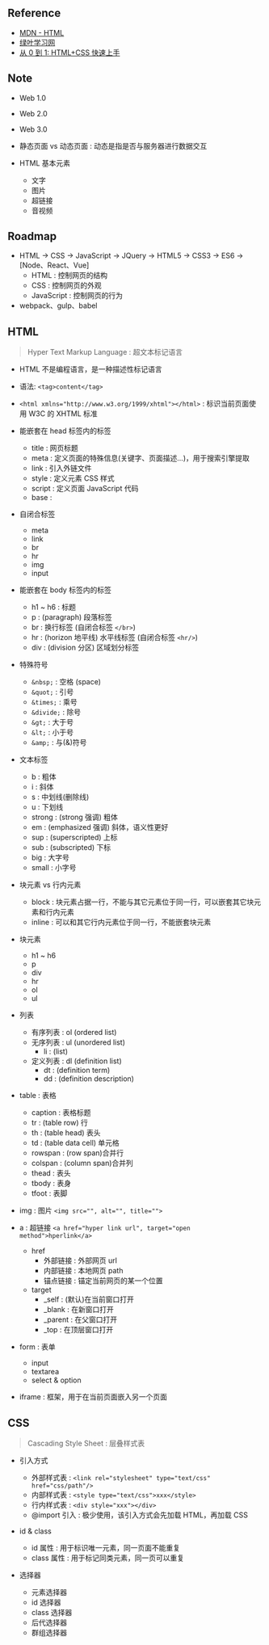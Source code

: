 
## Reference

- [MDN - HTML](https://developer.mozilla.org/zh-CN/docs/Web/HTML)
- [绿叶学习网](www.lvyestudy.com)
- [从 0 到 1: HTML+CSS 快速上手](https://weread.qq.com/web/reader/1053223071cad78210554c5)

## Note

- Web 1.0
- Web 2.0
- Web 3.0

- 静态页面 vs 动态页面 : 动态是指是否与服务器进行数据交互

- HTML 基本元素
    * 文字
    * 图片
    * 超链接
    * 音视频

## Roadmap

- HTML -> CSS -> JavaScript -> JQuery -> HTML5 -> CSS3 -> ES6 -> [Node、React、Vue]
    * HTML : 控制网页的结构
    * CSS : 控制网页的外观
    * JavaScript : 控制网页的行为
- webpack、gulp、babel

## HTML
> Hyper Text Markup Language : 超文本标记语言

- HTML 不是编程语言，是一种描述性标记语言
- 语法: `<tag>content</tag>`

- `<html xmlns="http://www.w3.org/1999/xhtml"></html>` : 标识当前页面使用 W3C 的 XHTML 标准

- 能嵌套在 head 标签内的标签
    * title : 网页标题
    * meta : 定义页面的特殊信息(关键字、页面描述...)，用于搜索引擎提取
    * link : 引入外链文件
    * style : 定义元素 CSS 样式
    * script : 定义页面 JavaScript 代码
    * base : 

- 自闭合标签
    * meta
    * link
    * br
    * hr
    * img
    * input

- 能嵌套在 body 标签内的标签
    * h1 ~ h6 : 标题
    * p : (paragraph) 段落标签
    * br : 换行标签 (自闭合标签 `</br>`)
    * hr : (horizon 地平线) 水平线标签 (自闭合标签 `<hr/>`)
    * div : (division 分区) 区域划分标签
  
- 特殊符号
    * `&nbsp;` : 空格 (space)
    * `&quot;` : 引号
    * `&times;` : 乘号
    * `&divide;` : 除号
    * `&gt;` : 大于号
    * `&lt;` : 小于号
    * `&amp;` : 与(&)符号

- 文本标签
    * b : 粗体
    * i : 斜体
    * s : 中划线(删除线)
    * u : 下划线
    * strong : (strong 强调) 粗体
    * em : (emphasized 强调) 斜体，语义性更好
    * sup : (superscripted) 上标
    * sub : (subscripted) 下标
    * big : 大字号
    * small : 小字号
  
- 块元素 vs 行内元素   
    * block : 块元素占据一行，不能与其它元素位于同一行，可以嵌套其它块元素和行内元素
    * inline : 可以和其它行内元素位于同一行，不能嵌套块元素
  
- 块元素
    * h1 ~ h6
    * p 
    * div
    * hr 
    * ol
    * ul
  
- 列表
    * 有序列表 : ol (ordered list)
    * 无序列表 : ul (unordered list)
      + li : (list)
    * 定义列表 : dl (definition list)
      + dt : (definition term)
      + dd : (definition description)

- table : 表格
    * caption : 表格标题
    * tr : (table row) 行
    * th : (table head) 表头
    * td : (table data cell) 单元格
    * rowspan : (row span)合并行
    * colspan : (column span)合并列
    * thead : 表头
    * tbody : 表身
    * tfoot : 表脚

- img : 图片 `<img src="", alt="", title="">`
- a : 超链接 `<a href="hyper link url", target="open method">hperlink</a>`
    * href
        + 外部链接 : 外部网页 url
        + 内部链接 : 本地网页 path
        + 锚点链接 : 锚定当前网页的某一个位置
    * target
        + _self : (默认)在当前窗口打开
        + _blank : 在新窗口打开
        + _parent : 在父窗口打开
        + _top : 在顶层窗口打开

- form : 表单
    * input
    * textarea
    * select & option

- iframe : 框架，用于在当前页面嵌入另一个页面

## CSS
> Cascading Style Sheet : 层叠样式表

- 引入方式
    * 外部样式表 : `<link rel="stylesheet" type="text/css" href="css/path"/>`
    * 内部样式表 : `<style type="text/css">xxx</style>`
    * 行内样式表 : `<div style="xxx"></div>`
    * @import 引入 : 极少使用，该引入方式会先加载 HTML，再加载 CSS

- id & class
    * id 属性 : 用于标识唯一元素，同一页面不能重复
    * class 属性 : 用于标记同类元素，同一页可以重复

- 选择器
    * 元素选择器
    * id 选择器
    * class 选择器
    * 后代选择器
    * 群组选择器
